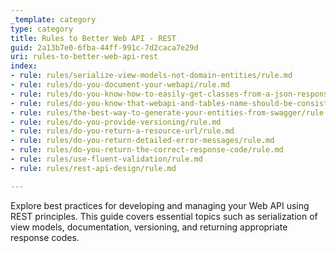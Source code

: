 ```yaml
---
_template: category
type: category
title: Rules to Better Web API - REST
guid: 2a13b7e0-6fba-44ff-991c-7d2caca7e29d
uri: rules-to-better-web-api-rest
index:
- rule: rules/serialize-view-models-not-domain-entities/rule.md
- rule: rules/do-you-document-your-webapi/rule.md
- rule: rules/do-you-know-how-to-easily-get-classes-from-a-json-response/rule.md
- rule: rules/do-you-know-that-webapi-and-tables-name-should-be-consistent/rule.md
- rule: rules/the-best-way-to-generate-your-entities-from-swagger/rule.md
- rule: rules/do-you-provide-versioning/rule.md
- rule: rules/do-you-return-a-resource-url/rule.md
- rule: rules/do-you-return-detailed-error-messages/rule.md
- rule: rules/do-you-return-the-correct-response-code/rule.md
- rule: rules/use-fluent-validation/rule.md
- rule: rules/rest-api-design/rule.md

---
```


Explore best practices for developing and managing your Web API using REST principles. This guide covers essential topics such as serialization of view models, documentation, versioning, and returning appropriate response codes.
